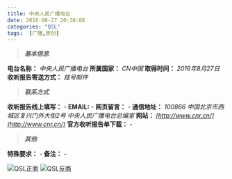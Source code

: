 ```yaml
---
title: 中央人民广播电台
date: 2016-08-27 20:38:08
categories: "QSL"
tags:  [广播,原创]
---
```

> ***基本信息***

**电台名称：** *中央人民广播电台*
**所属国家：** *CN中国*
**取得时间：** *2016年8月27日*
**收听报告寄送方式：** *挂号邮件*

<!--more-->

> ***联系方式***

**收听报告线上填写：** *-*
**EMAIL:** *-*
**网页留言：** *-*
**通信地址：** *100866 中国北京市西城区复兴门外大街2号 中央人民广播电台总编室*
**网站：** *[http://www.cnr.cn/](http://www.cnr.cn/)*
**官方收听报告单下载：** *-*

> ***其他***

**特殊要求：** *-*
**备注：** *-*

![QSL正面](https://cdn-image.ibcl.us/QSL-CNR_20160827/1.jpg "QSL正面")
![QSL反面](https://cdn-image.ibcl.us/QSL-CNR_20160827/2.jpg "QSL反面")